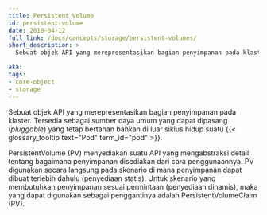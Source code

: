 ```yaml
---
title: Persistent Volume
id: persistent-volume
date: 2018-04-12
full_link: /docs/concepts/storage/persistent-volumes/
short_description: >
  Sebuat objek API yang merepresentasikan bagian penyimpanan pada klaster. Tersedia sebagai sumber daya umum yang dapat dipasang (_pluggable_) yang tetap bertahan bahkan di luar siklus hidup suatu Pod.

aka:
tags:
- core-object
- storage
---
```

Sebuat objek API yang merepresentasikan bagian penyimpanan pada klaster. Tersedia sebagai sumber daya umum yang dapat dipasang (_pluggable_) yang tetap bertahan bahkan di luar siklus hidup suatu {{< glossary_tooltip text="Pod" term_id="pod" >}}.

<!--more-->

PersistentVolume (PV) menyediakan suatu API yang mengabstraksi detail tentang bagaimana penyimpanan disediakan dari cara penggunaannya.
PV digunakan secara langsung pada skenario di mana penyimpanan dapat dibuat terlebih dahulu (penyediaan statis).
Untuk skenario yang membutuhkan penyimpanan sesuai permintaan (penyediaan dinamis), maka yang dapat digunakan sebagai penggantinya adalah PersistentVolumeClaim (PV).
